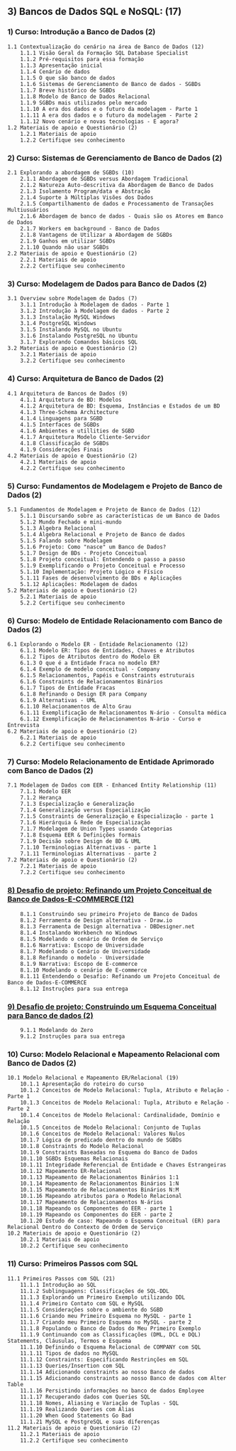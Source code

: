 ## 3) Bancos de Dados SQL e NoSQL: (17)

### 1) Curso: Introdução a Banco de Dados (2)
    1.1 Contextualização do cenário na área de Banco de Dados (12)
        1.1.1 Visão Geral da Formação SQL Database Specialist
        1.1.2 Pré-requisitos para essa formação
        1.1.3 Apresentação inicial
        1.1.4 Cenário de dados
        1.1.5 O que são banco de dados
        1.1.6 Sistemas de Gerenciamento de Banco de dados - SGBDs
        1.1.7 Breve histórico de SGBDs
        1.1.8 Modelo de Banco de Dados Relacional
        1.1.9 SGBDs mais utilizados pelo mercado
        1.1.10 A era dos dados e o futuro da modelagem - Parte 1
        1.1.11 A era dos dados e o futuro da modelagem - Parte 2
        1.1.12 Novo cenário e novas tecnologias - E agora?
    1.2 Materiais de apoio e Questionário (2)
        1.2.1 Materiais de apoio
        1.2.2 Certifique seu conhecimento

### 2) Curso: Sistemas de Gerenciamento de Banco de Dados (2)
    2.1 Explorando a abordagem de SGBDs (10)
        2.1.1 Abordagem de SGBDs versus Abordagem Tradicional
        2.1.2 Natureza Auto-descritiva da Abordagem de Banco de Dados
        2.1.3 Isolamento Program/data e Abstração
        2.1.4 Suporte à Múltiplas Visões dos Dados
        2.1.5 Compartilhamento de dados e Processamento de Transações Multiusuários
        2.1.6 Abordagem de banco de dados - Quais são os Atores em Banco de Dados
        2.1.7 Workers em background - Banco de Dados
        2.1.8 Vantagens de Utilizar a Abordagem de SGBDs
        2.1.9 Ganhos em utilizar SGBDs
        2.1.10 Quando não usar SGBDs
    2.2 Materiais de apoio e Questionário (2)
        2.2.1 Materiais de apoio
        2.2.2 Certifique seu conhecimento

### 3) Curso: Modelagem de Dados para Banco de Dados (2)
    3.1 Overview sobre Modelagem de Dados (7)
        3.1.1 Introdução à Modelagem de dados - Parte 1
        3.1.2 Introdução à Modelagem de dados - Parte 2
        3.1.3 Instalação MySQL Windows
        3.1.4 PostgreSQL Windows
        3.1.5 Instalando MySQL no Ubuntu
        3.1.6 Instalando PostgreSQL no Ubuntu
        3.1.7 Explorando Comandos básicos SQL
    3.2 Materiais de apoio e Questionário (2)
        3.2.1 Materiais de apoio
        3.2.2 Certifique seu conhecimento

### 4) Curso: Arquitetura de Banco de Dados (2)
    4.1 Arquitetura de Bancos de Dados (9)
        4.1.1 Arquitetura de BD: Modelos
        4.1.2 Arquitetura de BD: Esquema, Instâncias e Estados de um BD
        4.1.3 Three-Schema Architecture
        4.1.4 Linguagens para SGBD
        4.1.5 Interfaces de SGBDs
        4.1.6 Ambientes e utillities de SGBD
        4.1.7 Arquitetura Modelo Cliente-Servidor
        4.1.8 Classificação de SGBDs
        4.1.9 Considerações Finais
    4.2 Materiais de apoio e Questionário (2)
        4.2.1 Materiais de apoio
        4.2.2 Certifique seu conhecimento

### 5) Curso: Fundamentos de Modelagem e Projeto de Banco de Dados (2)
    5.1 Fundamentos de Modelagem e Projeto de Banco de Dados (12)
        5.1.1 Discursando sobre as características de um Banco de Dados
        5.1.2 Mundo Fechado e mini-mundo
        5.1.3 Álgebra Relacional
        5.1.4 Álgebra Relacional e Projeto de Banco de dados
        5.1.5 Falando sobre Modelagem
        5.1.6 Projeto: Como "nasce" um Banco de Dados?
        5.1.7 Design de BDs - Projeto Conceitual
        5.1.8 Projeto conceitual: Entendendo o passo a passo
        5.1.9 Exemplificando o Projeto Conceitual e Processo
        5.1.10 Implementação: Projeto Lógico e Físico
        5.1.11 Fases de desenvolvimento de BDs e Aplicações
        5.1.12 Aplicações: Modelagem de dados 
    5.2 Materiais de apoio e Questionário (2)
        5.2.1 Materiais de apoio
        5.2.2 Certifique seu conhecimento

### 6) Curso: Modelo de Entidade Relacionamento com Banco de Dados (2)
    6.1 Explorando o Modelo ER - Entidade Relacionamento (12)
        6.1.1 Modelo ER: Tipos de Entidades, Chaves e Atributos
        6.1.2 Tipos de Atributos dentro do Modelo ER
        6.1.3 O que é a Entidade Fraca no modelo ER?
        6.1.4 Exemplo de modelo conceitual - Company
        6.1.5 Relacionamentos, Papéis e Constraints estruturais
        6.1.6 Constraints de Relacionamentos Binários
        6.1.7 Tipos de Entidade Fracas
        6.1.8 Refinando o Design ER para Company
        6.1.9 Alternativas - UML
        6.1.10 Relacionamentos de Alto Grau
        6.1.11 Exemplificação de Relacionamentos N-ário - Consulta médica
        6.1.12 Exemplificação de Relacionamentos N-ário - Curso e Entrevista
    6.2 Materiais de apoio e Questionário (2)
        6.2.1 Materiais de apoio
        6.2.2 Certifique seu conhecimento

### 7) Curso: Modelo Relacionamento de Entidade Aprimorado com Banco de Dados (2)
    7.1 Modelagem de Dados com EER - Enhanced Entity Relationship (11)
        7.1.1 Modelo EER
        7.1.2 Herança
        7.1.3 Especialização e Generalização
        7.1.4 Generalização versus Especialização
        7.1.5 Constraints de Generalização e Especialização - parte 1
        7.1.6 Hierárquia & Rede de Especialização
        7.1.7 Modelagem de Union Types usando Categorias
        7.1.8 Esquema EER & Definições formais
        7.1.9 Decisão sobre Design de BD & UML
        7.1.10 Terminologias Alternativas - parte 1
        7.1.11 Terminologias Alternativas - parte 2
    7.2 Materiais de apoio e Questionário (2)
        7.2.1 Materiais de apoio
        7.2.2 Certifique seu conhecimento

### [8) Desafio de projeto: Refinando um Projeto Conceitual de Banco de Dados-E-COMMERCE (12)](/dio/dados_unimed_1/03-modulo_database/08-desafio_projeto)
        8.1.1 Construindo seu primeiro Projeto de Banco de Dados
        8.1.2 Ferramenta de Design alternativa - Draw.io
        8.1.3 Ferramenta de Design alternativa - DBDesigner.net
        8.1.4 Instalando Workbench no Windows
        8.1.5 Modelando o cenário de Ordem de Serviço
        8.1.6 Narrativa: Escopo de Universidade
        8.1.7 Modelando o Cenário de Universidade
        8.1.8 Refinando o modelo - Universidade
        8.1.9 Narrativa: Escopo de E-commerce
        8.1.10 Modelando o cenário de E-commerce
        8.1.11 Entendendo o Desafio: Refinando um Projeto Conceitual de Banco de Dados-E-COMMERCE
        8.1.12 Instruções para sua entrega

### [9) Desafio de projeto: Construindo um Esquema Conceitual para Banco de dados (2)](/dio/dados_unimed_1/03-modulo_database/09-desafio_projeto)
        9.1.1 Modelando do Zero
        9.1.2 Instruções para sua entrega

### 10) Curso: Modelo Relacional e Mapeamento Relacional com Banco de Dados (2)
    10.1 Modelo Relacional e Mapeamento ER/Relacional (19)
        10.1.1 Apresentação do roteiro do curso
        10.1.2 Conceitos de Modelo Relacional: Tupla, Atributo e Relação - Parte 1
        10.1.3 Conceitos de Modelo Relacional: Tupla, Atributo e Relação - Parte 2
        10.1.4 Conceitos de Modelo Relacional: Cardinalidade, Domínio e Relação
        10.1.5 Conceitos de Modelo Relacional: Conjunto de Tuplas
        10.1.6 Conceitos de Modelo Relacional: Valores Nulos
        10.1.7 Lógica de predicado dentro do mundo de SGBDs
        10.1.8 Constraints do Modelo Relacional
        10.1.9 Constraints Baseadas no Esquema do Banco de Dados
        10.1.10 SGBDs Esquemas Relacionais
        10.1.11 Integridade Referencial de Entidade e Chaves Estrangeiras
        10.1.12 Mapeamento ER-Relacional
        10.1.13 Mapeamento de Relacionamentos Binários 1:1
        10.1.14 Mapeamento de Relacionamentos Binários 1:N
        10.1.15 Mapeamento de Relacionamentos Binários N:M
        10.1.16 Mapeando atributos para o Modelo Relacional
        10.1.17 Mapeamento de Relacionamentos N-ários
        10.1.18 Mapeando os Componentes do EER - parte 1
        10.1.19 Mapeando os Componentes do EER - parte 2
        10.1.20 Estudo de caso: Mapeando o Esquema Conceitual (ER) para Relacional Dentro do Contexto de Ordem de Serviço
    10.2 Materiais de apoio e Questionário (2)
        10.2.1 Materiais de apoio
        10.2.2 Certifique seu conhecimento

### 11) Curso: Primeiros Passos com SQL
    11.1 Primeiros Passos com SQL (21)
        11.1.1 Introdução ao SQL
        11.1.2 Sublinguagens: Classificações de SQL-DDL
        11.1.3 Explorando um Primeiro Exemplo utilizando DDL
        11.1.4 Primeiro Contato com SQL e MySQL
        11.1.5 Considerações sobre o ambiente do SGBD
        11.1.6 Criando meu Primeiro Esquema no MySQL - parte 1
        11.1.7 Criando meu Primeiro Esquema no MySQL - parte 2
        11.1.8 Populando o Banco de Dados do Meu Primeiro Exemplo
        11.1.9 Continuando com as Classificações (DML, DCL e DQL) Statements, Cláusulas, Termos e Esquema
        11.1.10 Definindo o Esquema Relacional de COMPANY com SQL
        11.1.11 Tipos de dados no MySQL
        11.1.12 Constraints: Especificando Restrinções em SQL
        11.1.13 Queries/Insertion com SQL
        11.1.14 Adicionando constraints ao nosso Banco de dados
        11.1.15 Adicionando constraints ao nosso Banco de dados com Alter Table
        11.1.16 Persistindo informações no banco de dados Employee
        11.1.17 Recuperando dados com Queries SQL
        11.1.18 Nomes, Aliasing e Variação de Tuplas - SQL
        11.1.19 Realizando Queries com Alias
        11.1.20 When Good Statements Go Bad
        11.1.21 MySQL e PostgreSQL e suas diferenças 
    11.2 Materiais de apoio e Questionário (2)
        11.2.1 Materiais de apoio
        11.2.2 Certifique seu conhecimento
